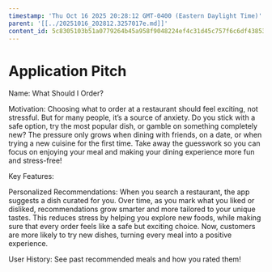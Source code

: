 ```yaml
---
timestamp: 'Thu Oct 16 2025 20:28:12 GMT-0400 (Eastern Daylight Time)'
parent: '[[../20251016_202812.3257017e.md]]'
content_id: 5c8305103b51a0779264b45a958f9048224ef4c31d45c757f6c6df43853b2c6f
---
```


# Application Pitch

Name: What Should I Order?

Motivation: Choosing what to order at a restaurant should feel exciting, not stressful. But for many people, it’s a source of anxiety. Do you stick with a safe option, try the most popular dish, or gamble on something completely new? The pressure only grows when dining with friends, on a date, or when trying a new cuisine for the first time. Take away the guesswork so you can focus on enjoying your meal and making your dining experience more fun and stress-free!

Key Features:

Personalized Recommendations: When you search a restaurant, the app suggests a dish curated for you. Over time, as you mark what you liked or disliked, recommendations grow smarter and more tailored to your unique tastes. This reduces stress by helping you explore new foods, while making sure that every order feels like a safe but exciting choice. Now, customers are more likely to try new dishes, turning every meal into a positive experience.

User History: See past recommended meals and how you rated them!
